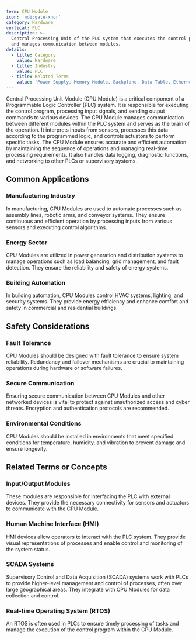 ```yaml
---
term: CPU Module
icon: 'mdi:gate-xnor'
category: Hardware
vertical: PLC
description: >-
  Central Processing Unit of the PLC system that executes the control program
  and manages communication between modules.
details:
  - title: Category
    value: Hardware
  - title: Industry
    value: PLC
  - title: Related Terms
    value: 'Power Supply, Memory Module, Backplane, Data Table, Ethernet/IP'
---
```

Central Processing Unit Module (CPU Module) is a critical component of a Programmable Logic Controller (PLC) system. It is responsible for executing the control program, processing input signals, and sending output commands to various devices. The CPU Module manages communication between different modules within the PLC system and serves as the brain of the operation. It interprets inputs from sensors, processes this data according to the programmed logic, and controls actuators to perform specific tasks. The CPU Module ensures accurate and efficient automation by maintaining the sequence of operations and managing real-time processing requirements. It also handles data logging, diagnostic functions, and networking to other PLCs or supervisory systems.

## Common Applications

### Manufacturing Industry
In manufacturing, CPU Modules are used to automate processes such as assembly lines, robotic arms, and conveyor systems. They ensure continuous and efficient operation by processing inputs from various sensors and executing control algorithms.

### Energy Sector
CPU Modules are utilized in power generation and distribution systems to manage operations such as load balancing, grid management, and fault detection. They ensure the reliability and safety of energy systems.

### Building Automation
In building automation, CPU Modules control HVAC systems, lighting, and security systems. They provide energy efficiency and enhance comfort and safety in commercial and residential buildings.

## Safety Considerations

### Fault Tolerance
CPU Modules should be designed with fault tolerance to ensure system reliability. Redundancy and failover mechanisms are crucial to maintaining operations during hardware or software failures.

### Secure Communication
Ensuring secure communication between CPU Modules and other networked devices is vital to protect against unauthorized access and cyber threats. Encryption and authentication protocols are recommended.

### Environmental Conditions
CPU Modules should be installed in environments that meet specified conditions for temperature, humidity, and vibration to prevent damage and ensure longevity.

## Related Terms or Concepts

### Input/Output Modules
These modules are responsible for interfacing the PLC with external devices. They provide the necessary connectivity for sensors and actuators to communicate with the CPU Module.

### Human Machine Interface (HMI)
HMI devices allow operators to interact with the PLC system. They provide visual representations of processes and enable control and monitoring of the system status.

### SCADA Systems
Supervisory Control and Data Acquisition (SCADA) systems work with PLCs to provide higher-level management and control of processes, often over large geographical areas. They integrate with CPU Modules for data collection and control.

### Real-time Operating System (RTOS)
An RTOS is often used in PLCs to ensure timely processing of tasks and manage the execution of the control program within the CPU Module.
